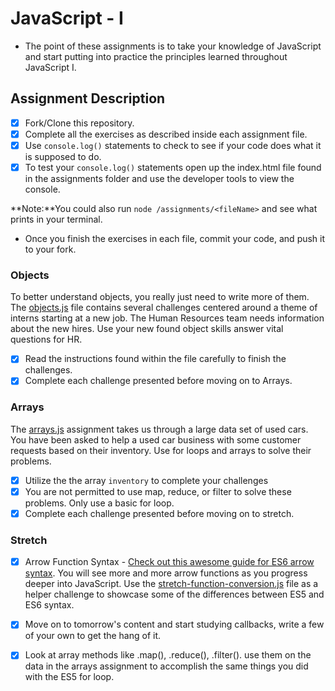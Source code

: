 # JavaScript - I

* The point of these assignments is to take your knowledge of JavaScript and start putting into practice the principles learned throughout JavaScript I.

## Assignment Description

* [x] Fork/Clone this repository.
* [x] Complete all the exercises as described inside each assignment file.
* [x] Use `console.log()` statements to check to see if your code does what it is supposed to do.
* [x] To test your `console.log()` statements open up the index.html file found in the assignments folder and use the developer tools to view the console.  

**Note:**You could also run `node /assignments/<fileName>` and see what prints in your terminal.

* Once you finish the exercises in each file, commit your code, and push it to your fork. 

### Objects
To better understand objects, you really just need to write more of them. The [objects.js](assignments/objects.js) file contains several challenges centered around a theme of interns starting at a new job. The Human Resources team needs information about the new hires. Use your new found object skills answer vital questions for HR.

* [x] Read the instructions found within the file carefully to finish the challenges. 
* [x] Complete each challenge presented before moving on to Arrays.

### Arrays
The [arrays.js](assignments/arrays.js) assignment takes us through a large data set of used cars.  You have been asked to help a used car business with some customer requests based on their inventory.  Use for loops and arrays to solve their problems.

* [x] Utilize the the array `inventory` to complete your challenges
* [x] You are not permitted to use map, reduce, or filter to solve these problems.  Only use a basic for loop.
* [x] Complete each challenge presented before moving on to stretch.

### Stretch

* [x] Arrow Function Syntax - [Check out this awesome guide for ES6 arrow syntax](https://medium.freecodecamp.org/when-and-why-you-should-use-es6-arrow-functions-and-when-you-shouldnt-3d851d7f0b26). You will see more and more arrow functions as you progress deeper into JavaScript. Use the [stretch-function-conversion.js](assignments/stretch-function-conversion.js) file as a helper challenge to showcase some of the differences between ES5 and ES6 syntax.  

* [x] Move on to tomorrow's content and start studying callbacks, write a few of your own to get the hang of it.
* [x] Look at array methods like .map(), .reduce(), .filter(). use them on the data in the arrays assignment to accomplish the same things you did with the ES5 for loop.
